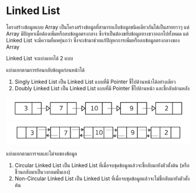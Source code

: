 # Linked List

โครงสร้างข้อมูลแบบ Array เป็นโครงสร้างข้อมูลที่สามารถเก็บข้อมูลชนิดเดียวกันได้เป็นสายยาวๆ แต่ Array มีปัญหาเมื่อต้องเพิ่มหรือลบข้อมูลตรงกลาง ซึ่งจำเป็นต้องขยับข้อมูลทางขวาออกไปทั้งหมด แต่ Linked List จะมีความยืดหยุ่นกว่า ซึ่งจะเข้ามาช่วยแก้ปัญหาการเพิ่มหรือลบข้อมูลตรงกลางของ Array

Linked List จะแบ่งแยกได้ 2 แบบ

แบ่งแยกตามการย้อนกลับข้อมูลก่อนหน้าได้

1. Singly Linked List เป็น Linked List แบบที่มี Pointer ชี้ไปด้านหน้าได้อย่างเดียว
2. Doubly Linked List เป็น Linked List แบบที่มี Pointer ชี้ไปด้านหน้า และชี้กลับด้านหลัง

![Singly Linked List](https://github.com/op01/ComO-Reference/blob/master/Data%20Structure/Image/singly-linked-list.png)
![Doubly Linked List](https://github.com/op01/ComO-Reference/blob/master/Data%20Structure/Image/doubly-linked-list.png)

แบ่งแยกตามการจบและไม่จบของข้อมูล

1. Circular Linked List เป็น Linked List ที่เมื่อจบชุดข้อมูลแล้วจะชี้กลับมายังตัวตั้งต้น (หรือชี้วนกลับมาเป็นวงกลมนั่นเอง)
2. Non-Circular Linked List เป็น Linked List ที่เมื่อจบชุดข้อมูลแล้วจะไม่ชี้กลับมายังตัวตั้งต้น
